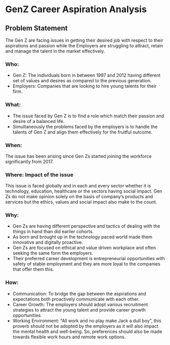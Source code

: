 # GenZ Career Aspiration Analysis

## Problem Statement

The Gen Z are facing issues in getting their desired job with respect to their aspirations and passion while the Employers are struggling to attract, retain and manage the talent in the market effectively.

### Who:
- Gen Z: The individuals born in between 1997 and 2012 having different set of values and desires as compared to the previous generation.
- Employers: Companies that are looking to hire young talents for their firm.

### What:
- The issue faced by Gen Z is to find a role which match their passion and desire of a balanced life.
- Simultaneously the problems faced by the employers is to handle the talents of Gen Z and align them effectively for the fruitful outcome.

### When:
The issue has been arising since Gen Zs started joining the workforce significantly from 2017.

### Where: Impact of the issue
This issue is faced globally and in each and every sector whether it is technology, education, healthcare or the sectors having social impact. Gen Zs do not make opinion solely on the basis of company’s products and services but the ethics, values and social impact also make to the count.


### Why:
- Gen Zs are having different perspective and tactics of dealing with the things in hand than did earlier cohorts.
- As born and brought up in the technology paced world made them innovative and digitally proactive.
- Gen Zs are focused on ethical and value driven workplace and often seeking the same form the employers.
- Their preferred career development is entrepreneurial opportunities with safety of stable employment and they are more loyal to the companies that offer them this.

### How:
- Communication: To bridge the gap between the aspirations and expectations both proactively communicate with each other.
- Career Growth: The employers should adopt various recruitment strategies to attract the young talent and provide career growth opportunities.
- Working Environment: “All work and no play make Jack a dull boy”, this proverb should not be adopted by the employers as it will also impact the mental health and well-being. So, preferences should also be made towards flexible work hours and remote work options.
